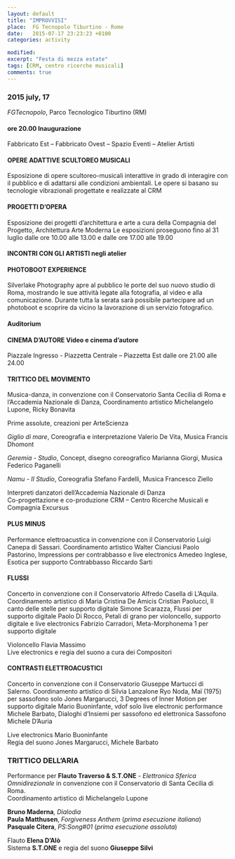 ```yaml
---
layout: default
title: "IMPROVVISI"
place:  FG Tecnopolo Tiburtino - Rome
date:   2015-07-17 23:23:23 +0100
categories: activity

modified:
excerpt: "Festa di mezza estate"
tags: [CRM, centro ricerche musicali]
comments: true
---
```


### 2015 july, 17

*FGTecnopolo*, Parco Tecnologico Tiburtino (RM)

#### ore 20.00 Inaugurazione
Fabbricato Est – Fabbricato Ovest – Spazio Eventi – Atelier Artisti

#### OPERE ADATTIVE SCULTOREO MUSICALI

Esposizione di opere scultoreo-musicali interattive in grado di interagire con il pubblico e di adattarsi alle condizioni ambientali. Le opere si basano su tecnologie vibrazionali progettate e realizzate al CRM

#### PROGETTI D’OPERA

Esposizione dei progetti d’architettura e arte
a cura della Compagnia del Progetto, Architettura Arte Moderna
Le esposizioni proseguono fino al 31 luglio dalle ore 10.00 alle 13.00 e dalle ore 17.00 alle 19.00

####  INCONTRI CON GLI ARTISTI negli atelier

#### PHOTOBOOT EXPERIENCE

Silverlake Photography apre al pubblico le porte del suo nuovo studio di Roma, mostrando le sue attività legate alla fotografia, al video e alla comunicazione. Durante tutta la serata sarà possibile partecipare ad un photoboot e scoprire da vicino la lavorazione di un servizio fotografico.

#### Auditorium

#### CINEMA D’AUTORE Video e cinema d’autore

Piazzale Ingresso - Piazzetta Centrale – Piazzetta Est
dalle ore 21.00 alle 24.00

#### TRITTICO DEL MOVIMENTO

Musica-danza, in convenzione con il Conservatorio Santa Cecilia di Roma e l’Accademia Nazionale di Danza, Coordinamento artistico Michelangelo Lupone, Ricky Bonavita

Prime assolute, creazioni per ArteScienza

*Giglio di mare*, Coreografia e interpretazione Valerio De Vita, Musica Francis Dhomont

*Geremia - Studio*, Concept, disegno coreografico Marianna Giorgi, Musica Federico Paganelli

*Namu - II Studio*, Coreografia Stefano Fardelli, Musica Francesco Ziello

Interpreti danzatori dell’Accademia Nazionale di Danza    
Co-progettazione e co-produzione CRM – Centro Ricerche Musicali e Compagnia Excursus

#### PLUS MINUS

Performance elettroacustica
in convenzione con il Conservatorio Luigi Canepa di Sassari. Coordinamento artistico Walter Cianciusi
Paolo Pastorino, Impressions per contrabbasso e live electronics Amedeo Inglese, Esotica per supporto
Contrabbasso Riccardo Sarti

#### FLUSSI

Concerto in convenzione con il Conservatorio Alfredo Casella di L’Aquila. Coordinamento artistico di Maria Cristina De Amicis
Cristian Paolucci, Il canto delle stelle per supporto digitale
Simone Scarazza, Flussi per supporto digitale
Paolo Di Rocco, Petali di grano per violoncello, supporto digitale e live electronics Fabrizio Carradori, Meta-Morphonema 1 per supporto digitale

Violoncello Flavia Massimo    
Live electronics e regia del suono a cura dei Compositori

#### CONTRASTI ELETTROACUSTICI

Concerto in convenzione con il Conservatorio Giuseppe Martucci di Salerno. Coordinamento artistico di Silvia Lanzalone
Ryo Noda, Maï (1975) per sassofono solo
Jones Margarucci, 3 Degrees of Inner Motion per supporto digitale
Mario Buoninfante, vdof solo live electronic performance Michele Barbato, Dialoghi d’Insiemi per sassofono ed elettronica
Sassofono Michele D’Auria

Live electronics Mario Buoninfante    
Regia del suono Jones Margarucci, Michele Barbato

### TRITTICO DELL’ARIA

Performance per **Flauto Traverso & S.T.ONE** - *Elettronica Sferica Omnidirezionale* in convenzione con il Conservatorio di Santa Cecilia di Roma.    
Coordinamento artistico di Michelangelo Lupone    

**Bruno Maderna**, *Dialodia*    
**Paula Matthusen**, *Forgiveness Anthem* (*prima esecuzione italiana*)    
**Pasquale Citera**, *PS:Song#01* (*prima esecuzione assoluta*)

Flauto **Elena D’Alò**    
Sistema **S.T.ONE** e regia del suono **Giuseppe Silvi**
